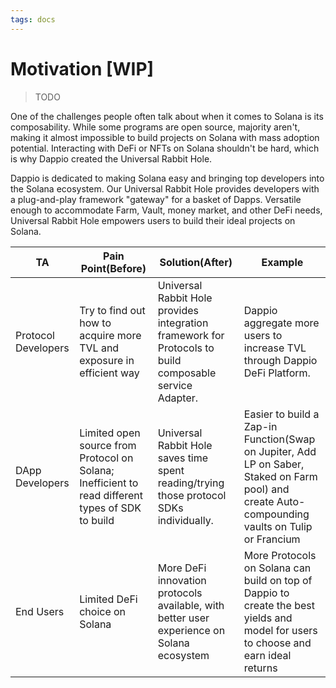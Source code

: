 ```yaml
---
tags: docs
---
```


# Motivation [WIP]

> TODO

One of the challenges people often talk about when it comes to Solana is its composability. While some programs are open source, majority aren't, making it almost impossible to build projects on Solana with mass adoption potential. Interacting with DeFi or NFTs on Solana shouldn't be hard, which is why Dappio created the Universal Rabbit Hole.

Dappio is dedicated to making Solana easy and bringing top developers into the Solana ecosystem. Our Universal Rabbit Hole provides developers with a plug-and-play framework "gateway" for a basket of Dapps. Versatile enough to accommodate Farm, Vault, money market, and other DeFi needs, Universal Rabbit Hole empowers users to build their ideal projects on Solana.

| TA | Pain Point(Before) | Solution(After) | Example |
| - | - | - | - |
| Protocol Developers | Try to find out how to acquire more TVL and exposure in efficient way| Universal Rabbit Hole provides integration framework for Protocols to build composable service Adapter. | Dappio aggregate more users to increase TVL through Dappio DeFi Platform. |
| DApp Developers | Limited open source from Protocol on Solana; Inefficient to read different types of SDK to build| Universal Rabbit Hole saves time spent reading/trying those protocol SDKs individually. | Easier to build a Zap-in Function(Swap on Jupiter, Add LP on Saber, Staked on Farm pool) and create Auto-compounding vaults on Tulip or Francium |
| End Users | Limited DeFi choice on Solana | More DeFi innovation protocols available, with better user experience on Solana ecosystem | More Protocols on Solana can build on top of Dappio to create the best yields and model for users to choose and earn ideal returns |
